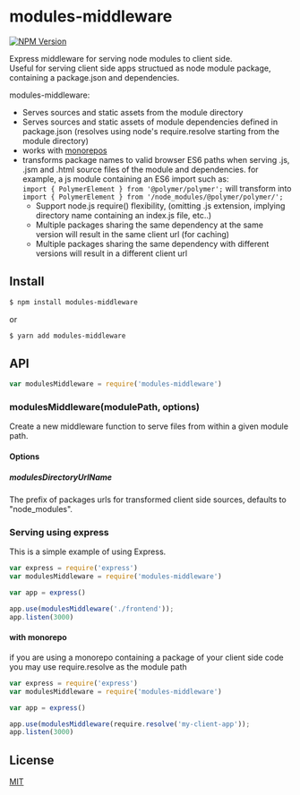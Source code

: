 # modules-middleware
[![NPM Version][npm-image]][npm-url]

Express middleware for serving node modules to client side.  
Useful for serving client side apps structued as node module package, containing a package.json and dependencies.

modules-middleware:
* Serves sources and static assets from the module directory
* Serves sources and static assets of module dependencies defined in package.json (resolves using node's require.resolve starting from the module directory)
* works with [monorepos](https://github.com/babel/babel/blob/master/doc/design/monorepo.md)
* transforms package names to valid browser ES6 paths when serving .js, .jsm and .html source files of the module and dependencies.
for example, a js module containing an ES6 import such as:  
`import { PolymerElement } from '@polymer/polymer';` will transform into  
`import { PolymerElement } from '/node_modules/@polymer/polymer/';`
   * Support node.js require() flexibility, (omitting .js extension, implying directory name containing an index.js file, etc..)
   * Multiple packages sharing the same dependency at the same version will result in the same client url (for caching)
   * Multiple packages sharing the same dependency with different versions will result in a different client url



## Install

```sh
$ npm install modules-middleware
```
or
```sh
$ yarn add modules-middleware
```

## API

<!-- eslint-disable no-unused-vars -->

```js
var modulesMiddleware = require('modules-middleware')
```

### modulesMiddleware(modulePath, options)

Create a new middleware function to serve files from within a given module path. 

#### Options
##### modulesDirectoryUrlName

The prefix of packages urls for transformed client side sources, defaults to "node_modules".


### Serving using express

This is a simple example of using Express.

```js
var express = require('express')
var modulesMiddleware = require('modules-middleware')

var app = express()

app.use(modulesMiddleware('./frontend'));
app.listen(3000)
```

#### with monorepo
if you are using a monorepo containing a package of your client side code you may use require.resolve as the module path

```js
var express = require('express')
var modulesMiddleware = require('modules-middleware')

var app = express()

app.use(modulesMiddleware(require.resolve('my-client-app'));
app.listen(3000)
```

## License

[MIT](LICENSE)

[npm-image]: https://img.shields.io/npm/v/modules-middleware.svg
[npm-url]: https://npmjs.org/package/modules-middleware
